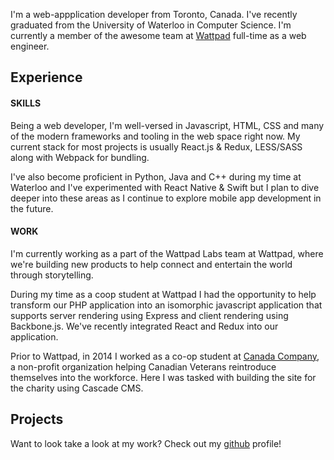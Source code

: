 <p class="intro">I'm a web-appplication developer from Toronto, Canada. I've recently graduated from the University of Waterloo in Computer Science. I'm currently a member of the awesome team at <a href="https://wattpad.com" target="_blank">Wattpad</a> full-time as a web engineer.</p>

## Experience
#### SKILLS
Being a web developer, I'm well-versed in Javascript, HTML, CSS and many of the modern frameworks and tooling in the web space right now. My current stack for most projects is usually React.js & Redux, LESS/SASS along with Webpack for bundling. 

I've also become proficient in Python, Java and C++ during my time at Waterloo and I've experimented with React Native & Swift but I plan to dive deeper into these areas as I continue to explore mobile app development in the future.

#### WORK
I'm currently working as a part of the Wattpad Labs team at Wattpad, where we're building new products to help connect and entertain the world through storytelling.

During my time as a coop student at Wattpad I had the opportunity to help transform our PHP application into an isomorphic javascript application that supports server rendering using Express and client rendering using Backbone.js. We've recently integrated React and Redux into our application.

Prior to Wattpad, in 2014 I worked as a co-op student at [Canada Company](https://canadacompany.ca), a non-profit organization helping Canadian Veterans reintroduce themselves into the workforce. Here I was tasked with building the site for the charity using Cascade CMS.

## Projects
Want to look take a look at my work? Check out my [github](https://github.com/mackenzie-gray) profile!